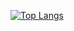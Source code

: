 [![Top Langs](https://github-readme-stats.vercel.app/api/top-langs/?username=SoroushGReza&layout=compact)](https://github.com/anuraghazra/github-readme-stats)
